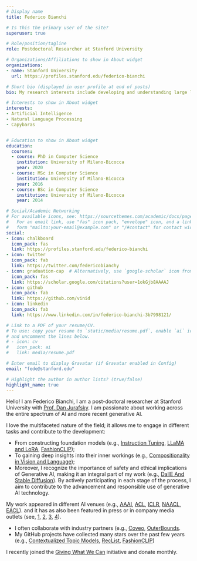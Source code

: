 ```yaml
---
# Display name
title: Federico Bianchi

# Is this the primary user of the site?
superuser: true

# Role/position/tagline
role: Postdoctoral Researcher at Stanford University

# Organizations/Affiliations to show in About widget
organizations:
- name: Stanford University
  url: https://profiles.stanford.edu/federico-bianchi

# Short bio (displayed in user profile at end of posts)
bio: My research interests include developing and understanding large language (and vision) models and recommender systems.

# Interests to show in About widget
interests:
- Artificial Intelligence
- Natural Language Processing
- Capybaras


# Education to show in About widget
education:
  courses:
  - course: PhD in Computer Science
    institution: University of Milano-Bicocca
    year: 2020
  - course: MSc in Computer Science
    institution: University of Milano-Bicocca
    year: 2016
  - course: BSc in Computer Science
    institution: University of Milano-Bicocca
    year: 2014

# Social/Academic Networking
# For available icons, see: https://sourcethemes.com/academic/docs/page-builder/#icons
#   For an email link, use "fas" icon pack, "envelope" icon, and a link in the
#   form "mailto:your-email@example.com" or "/#contact" for contact widget.
social:
- icon: chalkboard
  icon_pack: fas
  link: https://profiles.stanford.edu/federico-bianchi
- icon: twitter
  icon_pack: fab
  link: https://twitter.com/federicobianchy
- icon: graduation-cap  # Alternatively, use `google-scholar` icon from `ai` icon pack
  icon_pack: fas
  link: https://scholar.google.com/citations?user=1okGjb8AAAAJ
- icon: github
  icon_pack: fab
  link: https://github.com/vinid
- icon: linkedin
  icon_pack: fab
  link: https://www.linkedin.com/in/federico-bianchi-3b7998121/

# Link to a PDF of your resume/CV.
# To use: copy your resume to `static/media/resume.pdf`, enable `ai` icons in `params.toml`,
# and uncomment the lines below.
# - icon: cv
#   icon_pack: ai
#   link: media/resume.pdf

# Enter email to display Gravatar (if Gravatar enabled in Config)
email: "fede@stanford.edu"

# Highlight the author in author lists? (true/false)
highlight_name: true
---
```


Hello! I am Federico Bianchi, I am a post-doctoral researcher at Stanford University with
[Prof. Dan Jurafsky](https://web.stanford.edu/~jurafsky/). I am passionate about working across the entire spectrum of AI and more recent generative AI.
 

I love the multifaceted nature of the field; it allows me to engage in different tasks and contribute to the development:

* From constructing foundation models (e.g., [Instruction Tuning](https://outerbounds.com/blog/custom-llm-tuning/),
[LLaMA and LoRA](https://outerbounds.com/blog/llm-tuning-metaflow/), 
[FashionCLIP](https://huggingface.co/patrickjohncyh/fashion-clip));
* To gaining deep insights into their inner workings (e.g., [Compositionality in Vision and Language](https://openreview.net/forum?id=KRLUvxh8uaX)); 
* Moreover, I recognize the importance of safety and ethical implications of Generative AI, making it an integral part of my work (e.g., [DallE And Stable Diffusion](https://arxiv.org/abs/2211.03759)). 
By actively participating in each stage of the process, I aim to contribute to the advancement and responsible use of generative AI technology.

My work appeared in different AI venues (e.g., [AAAI](https://www.aaai.org/ojs/index.php/AAAI/article/view/4594/4472), 
[ACL](https://www.aclweb.org/anthology/2020.acl-main.154.pdf), [ICLR](https://openreview.net/forum?id=KRLUvxh8uaX), 
[NAACL](https://aclanthology.org/2021.naacl-main.348/), [EACL](https://aclanthology.org/2021.eacl-main.143/)).
  and it has as also been featured in press or in company media outlets 
  (see, [1](https://phys.org/news/2020-02-machine-quantum-optics.html),
[2](https://www.photonics.com/Articles/Neural_Network_Improves_Quantum_Tomography/a65552),
[3](https://www.knowledge.unibocconi.eu/notizia.php?idArt=21787),
[4](https://blog.coveo.com/multi-brand-personalization-in-ecommerce/)).

* I often collaborate with industry partners (e.g., [Coveo](https://blog.coveo.com/multi-brand-personalization-in-ecommerce/), [OuterBounds](https://outerbounds.com/blog/llm-tuning-metaflow/).
* My GitHub projects have collected many stars over the past few years (e.g., [Contextualized Topic Models](https://github.com/MilaNLProc/contextualized-topic-models/), [RecList](https://github.com/RecList/reclist), [FashionCLIP](https://huggingface.co/patrickjohncyh/fashion-clip))

I recently joined the [Giving What We Can](https://www.givingwhatwecan.org/) initiative and donate monthly.
